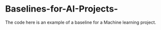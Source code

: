 # Baselines-for-AI-Projects-
The code here is an example of a baseline for a Machine learning project.
